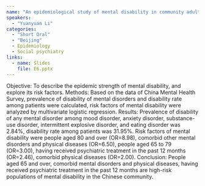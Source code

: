 ```yaml
---
name: "An epidemiological study of mental disability in community adults in China"
speakers:
  - "Yuanyuan Li"
categories:
  - "Short Oral"
  - "Beijing"
  - Epidemiology
  - Social psychiatry
links:
  - name: Slides
    file: E6.pptx
---
```


Objective: To describe the epidemic strength of mental disability, and explore its risk factors.
Methods: Based on the data of China Mental Health Survey, prevalence of disability of mental disorders and disability rate among patients were calculated, risk factors of mental disability were analyzed by multivariate logistic regression.
Results: Prevalence of disability of any mental disorder among mood disorder, anxiety disorder, substance-use disorder, intermittent explosive disorder, and eating disorder was 2.84%, disability rate among patients was 31.95%. Risk factors of mental disability were people aged 80 and over (OR=8.98), comorbid other mental disorders and physical diseases (OR=6.50), people aged 65 to 79 (OR=3.00), having received psychiatric treatment in the past 12 months (OR=2.46), comorbid physical diseases (OR=2.00).
Conclusion: People aged 65 and over, comorbid mental disorders and physical diseases, having received psychiatric treatment in the past 12 months are high-risk populations of mental disability in the Chinese community.

